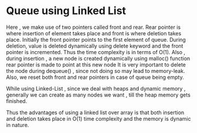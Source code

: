 # Queue using Linked List 

Here , we make use of two pointers called front and rear. Rear pointer is where insertion of element takes place and front is where deletion takes place.
Initially the front pointer points to the first element of queue. During deletion, value is deleted dynamically using delete keyword and the front pointer is incremented. Thus the time complexity is in terms of O(1).
Also , during insertion , a new node is created dynamically using malloc() function rear pointer is made to point at this new node 
It is very important to delete the node during dequeue() , since not doing so may lead to memory-leak. 
Also, we reset both front and rear pointers in case of queue being empty.

While using Linked-List , since we deal with heaps and dynamic memory , generally we can create as many nodes we want , till the heap memory gets finished.

Thus the advantages of using a linked list over array is that both insertion and deletion takes place in O(1) time complexity and the memory is dynamic in nature.
